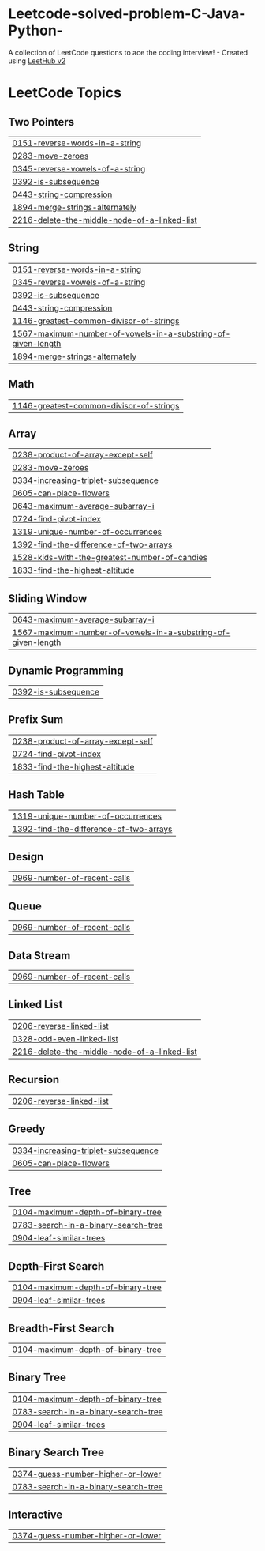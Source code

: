 # Leetcode-solved-problem-C-Java-Python-
A collection of LeetCode questions to ace the coding interview! - Created using [LeetHub v2](https://github.com/arunbhardwaj/LeetHub-2.0)

<!---LeetCode Topics Start-->
# LeetCode Topics
## Two Pointers
|  |
| ------- |
| [0151-reverse-words-in-a-string](https://github.com/swarnendu11/Leetcode-solved-problem-C-Java-Python-/tree/master/0151-reverse-words-in-a-string) |
| [0283-move-zeroes](https://github.com/swarnendu11/Leetcode-solved-problem-C-Java-Python-/tree/master/0283-move-zeroes) |
| [0345-reverse-vowels-of-a-string](https://github.com/swarnendu11/Leetcode-solved-problem-C-Java-Python-/tree/master/0345-reverse-vowels-of-a-string) |
| [0392-is-subsequence](https://github.com/swarnendu11/Leetcode-solved-problem-C-Java-Python-/tree/master/0392-is-subsequence) |
| [0443-string-compression](https://github.com/swarnendu11/Leetcode-solved-problem-C-Java-Python-/tree/master/0443-string-compression) |
| [1894-merge-strings-alternately](https://github.com/swarnendu11/Leetcode-solved-problem-C-Java-Python-/tree/master/1894-merge-strings-alternately) |
| [2216-delete-the-middle-node-of-a-linked-list](https://github.com/swarnendu11/Leetcode-solved-problem-C-Java-Python-/tree/master/2216-delete-the-middle-node-of-a-linked-list) |
## String
|  |
| ------- |
| [0151-reverse-words-in-a-string](https://github.com/swarnendu11/Leetcode-solved-problem-C-Java-Python-/tree/master/0151-reverse-words-in-a-string) |
| [0345-reverse-vowels-of-a-string](https://github.com/swarnendu11/Leetcode-solved-problem-C-Java-Python-/tree/master/0345-reverse-vowels-of-a-string) |
| [0392-is-subsequence](https://github.com/swarnendu11/Leetcode-solved-problem-C-Java-Python-/tree/master/0392-is-subsequence) |
| [0443-string-compression](https://github.com/swarnendu11/Leetcode-solved-problem-C-Java-Python-/tree/master/0443-string-compression) |
| [1146-greatest-common-divisor-of-strings](https://github.com/swarnendu11/Leetcode-solved-problem-C-Java-Python-/tree/master/1146-greatest-common-divisor-of-strings) |
| [1567-maximum-number-of-vowels-in-a-substring-of-given-length](https://github.com/swarnendu11/Leetcode-solved-problem-C-Java-Python-/tree/master/1567-maximum-number-of-vowels-in-a-substring-of-given-length) |
| [1894-merge-strings-alternately](https://github.com/swarnendu11/Leetcode-solved-problem-C-Java-Python-/tree/master/1894-merge-strings-alternately) |
## Math
|  |
| ------- |
| [1146-greatest-common-divisor-of-strings](https://github.com/swarnendu11/Leetcode-solved-problem-C-Java-Python-/tree/master/1146-greatest-common-divisor-of-strings) |
## Array
|  |
| ------- |
| [0238-product-of-array-except-self](https://github.com/swarnendu11/Leetcode-solved-problem-C-Java-Python-/tree/master/0238-product-of-array-except-self) |
| [0283-move-zeroes](https://github.com/swarnendu11/Leetcode-solved-problem-C-Java-Python-/tree/master/0283-move-zeroes) |
| [0334-increasing-triplet-subsequence](https://github.com/swarnendu11/Leetcode-solved-problem-C-Java-Python-/tree/master/0334-increasing-triplet-subsequence) |
| [0605-can-place-flowers](https://github.com/swarnendu11/Leetcode-solved-problem-C-Java-Python-/tree/master/0605-can-place-flowers) |
| [0643-maximum-average-subarray-i](https://github.com/swarnendu11/Leetcode-solved-problem-C-Java-Python-/tree/master/0643-maximum-average-subarray-i) |
| [0724-find-pivot-index](https://github.com/swarnendu11/Leetcode-solved-problem-C-Java-Python-/tree/master/0724-find-pivot-index) |
| [1319-unique-number-of-occurrences](https://github.com/swarnendu11/Leetcode-solved-problem-C-Java-Python-/tree/master/1319-unique-number-of-occurrences) |
| [1392-find-the-difference-of-two-arrays](https://github.com/swarnendu11/Leetcode-solved-problem-C-Java-Python-/tree/master/1392-find-the-difference-of-two-arrays) |
| [1528-kids-with-the-greatest-number-of-candies](https://github.com/swarnendu11/Leetcode-solved-problem-C-Java-Python-/tree/master/1528-kids-with-the-greatest-number-of-candies) |
| [1833-find-the-highest-altitude](https://github.com/swarnendu11/Leetcode-solved-problem-C-Java-Python-/tree/master/1833-find-the-highest-altitude) |
## Sliding Window
|  |
| ------- |
| [0643-maximum-average-subarray-i](https://github.com/swarnendu11/Leetcode-solved-problem-C-Java-Python-/tree/master/0643-maximum-average-subarray-i) |
| [1567-maximum-number-of-vowels-in-a-substring-of-given-length](https://github.com/swarnendu11/Leetcode-solved-problem-C-Java-Python-/tree/master/1567-maximum-number-of-vowels-in-a-substring-of-given-length) |
## Dynamic Programming
|  |
| ------- |
| [0392-is-subsequence](https://github.com/swarnendu11/Leetcode-solved-problem-C-Java-Python-/tree/master/0392-is-subsequence) |
## Prefix Sum
|  |
| ------- |
| [0238-product-of-array-except-self](https://github.com/swarnendu11/Leetcode-solved-problem-C-Java-Python-/tree/master/0238-product-of-array-except-self) |
| [0724-find-pivot-index](https://github.com/swarnendu11/Leetcode-solved-problem-C-Java-Python-/tree/master/0724-find-pivot-index) |
| [1833-find-the-highest-altitude](https://github.com/swarnendu11/Leetcode-solved-problem-C-Java-Python-/tree/master/1833-find-the-highest-altitude) |
## Hash Table
|  |
| ------- |
| [1319-unique-number-of-occurrences](https://github.com/swarnendu11/Leetcode-solved-problem-C-Java-Python-/tree/master/1319-unique-number-of-occurrences) |
| [1392-find-the-difference-of-two-arrays](https://github.com/swarnendu11/Leetcode-solved-problem-C-Java-Python-/tree/master/1392-find-the-difference-of-two-arrays) |
## Design
|  |
| ------- |
| [0969-number-of-recent-calls](https://github.com/swarnendu11/Leetcode-solved-problem-C-Java-Python-/tree/master/0969-number-of-recent-calls) |
## Queue
|  |
| ------- |
| [0969-number-of-recent-calls](https://github.com/swarnendu11/Leetcode-solved-problem-C-Java-Python-/tree/master/0969-number-of-recent-calls) |
## Data Stream
|  |
| ------- |
| [0969-number-of-recent-calls](https://github.com/swarnendu11/Leetcode-solved-problem-C-Java-Python-/tree/master/0969-number-of-recent-calls) |
## Linked List
|  |
| ------- |
| [0206-reverse-linked-list](https://github.com/swarnendu11/Leetcode-solved-problem-C-Java-Python-/tree/master/0206-reverse-linked-list) |
| [0328-odd-even-linked-list](https://github.com/swarnendu11/Leetcode-solved-problem-C-Java-Python-/tree/master/0328-odd-even-linked-list) |
| [2216-delete-the-middle-node-of-a-linked-list](https://github.com/swarnendu11/Leetcode-solved-problem-C-Java-Python-/tree/master/2216-delete-the-middle-node-of-a-linked-list) |
## Recursion
|  |
| ------- |
| [0206-reverse-linked-list](https://github.com/swarnendu11/Leetcode-solved-problem-C-Java-Python-/tree/master/0206-reverse-linked-list) |
## Greedy
|  |
| ------- |
| [0334-increasing-triplet-subsequence](https://github.com/swarnendu11/Leetcode-solved-problem-C-Java-Python-/tree/master/0334-increasing-triplet-subsequence) |
| [0605-can-place-flowers](https://github.com/swarnendu11/Leetcode-solved-problem-C-Java-Python-/tree/master/0605-can-place-flowers) |
## Tree
|  |
| ------- |
| [0104-maximum-depth-of-binary-tree](https://github.com/swarnendu11/Leetcode-solved-problem-C-Java-Python-/tree/master/0104-maximum-depth-of-binary-tree) |
| [0783-search-in-a-binary-search-tree](https://github.com/swarnendu11/Leetcode-solved-problem-C-Java-Python-/tree/master/0783-search-in-a-binary-search-tree) |
| [0904-leaf-similar-trees](https://github.com/swarnendu11/Leetcode-solved-problem-C-Java-Python-/tree/master/0904-leaf-similar-trees) |
## Depth-First Search
|  |
| ------- |
| [0104-maximum-depth-of-binary-tree](https://github.com/swarnendu11/Leetcode-solved-problem-C-Java-Python-/tree/master/0104-maximum-depth-of-binary-tree) |
| [0904-leaf-similar-trees](https://github.com/swarnendu11/Leetcode-solved-problem-C-Java-Python-/tree/master/0904-leaf-similar-trees) |
## Breadth-First Search
|  |
| ------- |
| [0104-maximum-depth-of-binary-tree](https://github.com/swarnendu11/Leetcode-solved-problem-C-Java-Python-/tree/master/0104-maximum-depth-of-binary-tree) |
## Binary Tree
|  |
| ------- |
| [0104-maximum-depth-of-binary-tree](https://github.com/swarnendu11/Leetcode-solved-problem-C-Java-Python-/tree/master/0104-maximum-depth-of-binary-tree) |
| [0783-search-in-a-binary-search-tree](https://github.com/swarnendu11/Leetcode-solved-problem-C-Java-Python-/tree/master/0783-search-in-a-binary-search-tree) |
| [0904-leaf-similar-trees](https://github.com/swarnendu11/Leetcode-solved-problem-C-Java-Python-/tree/master/0904-leaf-similar-trees) |
## Binary Search Tree
|  |
| ------- |
| [0374-guess-number-higher-or-lower](https://github.com/swarnendu11/Leetcode-solved-problem-C-Java-Python-/tree/master/0374-guess-number-higher-or-lower) |
| [0783-search-in-a-binary-search-tree](https://github.com/swarnendu11/Leetcode-solved-problem-C-Java-Python-/tree/master/0783-search-in-a-binary-search-tree) |
## Interactive
|  |
| ------- |
| [0374-guess-number-higher-or-lower](https://github.com/swarnendu11/Leetcode-solved-problem-C-Java-Python-/tree/master/0374-guess-number-higher-or-lower) |
<!---LeetCode Topics End-->